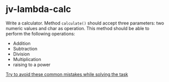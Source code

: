 # jv-lambda-calc

Write a calculator. Method `calculate()` should accept three parameters: two numeric values and char as operation. This
method should be able to perform the following operations:

- Addition
- Subtraction
- Division
- Multiplication
- raising to a power

[Try to avoid these common mistakes while solving the task](https://mate-academy.github.io/jv-program-common-mistakes/java-core/junit/lambda-calc)
